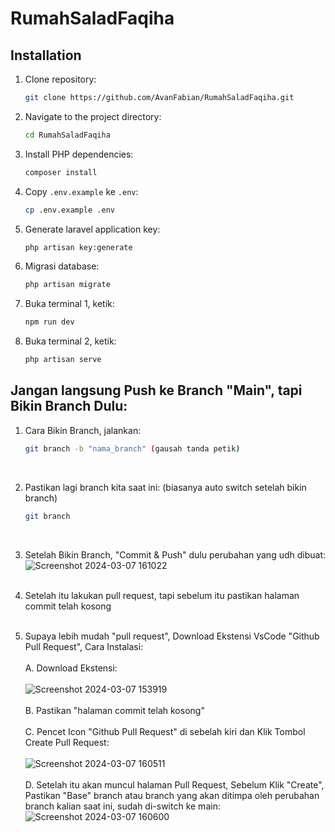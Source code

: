 # RumahSaladFaqiha

## Installation

1. Clone repository:

    ```bash
    git clone https://github.com/AvanFabian/RumahSaladFaqiha.git
    ```

2. Navigate to the project directory:

    ```bash
    cd RumahSaladFaqiha
    ```

3. Install PHP dependencies:

    ```bash
    composer install
    ```

4. Copy `.env.example` ke `.env`:

    ```bash
    cp .env.example .env
    ```

5. Generate laravel application key:

    ```bash
    php artisan key:generate
    ```

6. Migrasi database:

    ```bash
    php artisan migrate
    ```
7. Buka terminal 1, ketik:
    ```bash
    npm run dev
    ```
8. Buka terminal 2, ketik:
    ```bash
    php artisan serve
    ```

## Jangan langsung Push ke Branch "Main", tapi Bikin Branch Dulu:
1. Cara Bikin Branch, jalankan:
    ```bash
    git branch -b "nama_branch" (gausah tanda petik)
    ```
    <br />
2. Pastikan lagi branch kita saat ini: (biasanya auto switch setelah bikin branch) 
    ```bash
    git branch
    ```
    <br />
3. Setelah Bikin Branch, "Commit & Push" dulu perubahan yang udh dibuat: <br />
   ![Screenshot 2024-03-07 161022](https://github.com/AvanFabian/RumahSaladFaqiha/assets/113287159/f1eec7c9-e9e0-4506-b05b-0d7518750725) <br /> <br />

4. Setelah itu lakukan pull request, tapi sebelum itu pastikan halaman commit telah kosong <br /> <br />
   
5. Supaya lebih mudah "pull request", Download Ekstensi VsCode "Github Pull Request", Cara Instalasi: <br /> <br />
   A. Download Ekstensi: <br /> <br />
   ![Screenshot 2024-03-07 153919](https://github.com/AvanFabian/RumahSaladFaqiha/assets/113287159/fa32015b-4185-420e-8786-d4ef19a3a328) <br /> <br />
   B. Pastikan "halaman commit telah kosong" <br /> <br />
   C. Pencet Icon "Github Pull Request" di sebelah kiri dan Klik Tombol Create Pull Request: <br /> <br />
   ![Screenshot 2024-03-07 160511](https://github.com/AvanFabian/RumahSaladFaqiha/assets/113287159/9ae2cc7f-ed9c-4342-aa07-a58d575f230c) <br /> <br />
   D. Setelah itu akan muncul halaman Pull Request, Sebelum Klik "Create", Pastikan "Base" branch atau branch yang akan ditimpa oleh perubahan branch kalian saat ini, sudah di-switch ke main: <br />
   ![Screenshot 2024-03-07 160600](https://github.com/AvanFabian/RumahSaladFaqiha/assets/113287159/84df9f06-c967-4706-9c0d-304de8ab6d41) <br /> <br />
